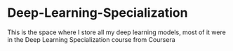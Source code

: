 # Deep-Learning-Specialization
This is the space where I store all my deep learning models, most of it were in the Deep Learning Specialization course from Coursera
